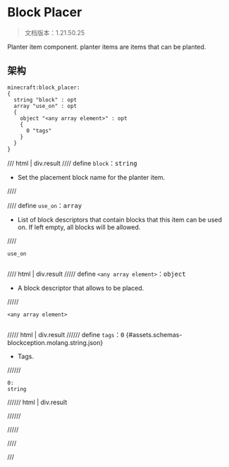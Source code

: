 # Block Placer

> 文档版本：1.21.50.25

Planter item component. planter items are items that can be planted.

## 架构

```mcschema
minecraft:block_placer:
{
  string "block" : opt
  array "use_on" : opt
  {
    object "<any array element>" : opt
    {
      0 "tags"
    }
  }
}

```

/// html | div.result
//// define
`block`：<samp>string</samp>

- Set the placement block name for the planter item.


////


//// define
`use_on`：<samp>array</samp>

- List of block descriptors that contain blocks that this item can be used on. If left empty, all blocks will be allowed.


////

<div class="language-text highlight"><span class="filename"><code>use_on</code></span><pre id="__code_1"><span></span></pre></div>

//// html | div.result
///// define
`<any array element>`：<samp>object</samp>

- A block descriptor that allows to be placed.


/////

<div class="language-text highlight"><span class="filename"><code>&lt;any array element&gt;</code></span><pre id="__code_1"><span></span></pre></div>

///// html | div.result
////// define
`tags`：<samp>0</samp> {#assets.schemas-blockception.molang.string.json}

- Tags.


//////

```mcschema
0:
string

```

////// html | div.result

//////



/////


////


///

